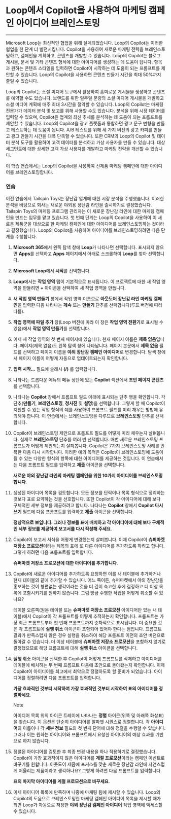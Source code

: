 # Loop에서 Copilot을 사용하여 마케팅 캠페인 아이디어 브레인스토밍
---
Microsoft Loop는 최신적인 협업을 위해 설계되었습니다. Loop의 Copilot는 이러한 협업을 한 단계 더 발전시킵니다. Copilot을 사용하여 새로운 마케팅 전략을 브레인스토밍하고, 캠페인을 계획하고, 콘텐츠를 개발할 수 있습니다. Loop의 Copilot는 블로그 게시물, 문서 및 기타 콘텐츠 형식에 대한 아이디어를 생성하는 데 도움이 됩니다. 항목과 원하는 콘텐츠 스타일을 입력하면 Copilot이 시작하는 데 도움이 되는 프롬프트를 제안할 수 있습니다. Loop의 Copilot을 사용하면 콘텐츠 만들기 시간을 최대 50%까지 줄일 수 있습니다.

Loop의 Copilot는 소셜 미디어 도구에서 활용하여 흥미로운 게시물을 생성하고 콘텐츠를 예약할 수도 있습니다. 브랜드를 위한 일주일 분량의 소셜 미디어 게시물을 개발하고 소셜 미디어 계획에 매주 최대 3시간을 절약할 수 있습니다. Loop의 Copilot는 마케팅 전문가가 데이터 분석 및 보고를 위해 사용할 수도 있습니다. 분석을 위해 시장 데이터를 입력할 수 있으며, Copilot은 업계의 최신 추세를 분석하는 데 도움이 되는 프롬프트를 제안할 수 있습니다. Loop의 Copilot을 광고 플랫폼과 통합하면 광고 문구 변형을 만들고 테스트하는 데 도움이 됩니다. A/B 테스트를 위해 세 가지 버전의 광고 카피를 만들고 광고 만들기 시간을 대폭 단축할 수 있습니다. 또한 CRM의 Loop의 Copilot 및 데이터 분석 도구를 활용하여 고객 데이터를 분석하고 가상 사용자를 만들 수 있습니다. 대상 세그먼트에 대한 상세한 고객 가상 사용자를 개발하고 마케팅 전략을 개선할 수 있습니다.

이 학습 연습에서는 Loop의 Copilot을 사용하여 신제품 마케팅 캠페인에 대한 아이디어를 브레인스토밍합니다.

### 연습

이전 연습에서 Tailspin Toys는 장난감 업계에 대한 시장 분석을 수행했습니다. 이러한 분석을 바탕으로 회사는 새로운 야외용 장난감 라인을 출시하기로 결정했습니다. Tailspin Toys의 마케팅 프로그램 관리자는 이 새로운 장난감 라인에 대한 마케팅 캠페인을 만드는 임무를 맡고 있습니다. 첫 번째 단계는 Loop의 Copilot을 사용하여 이 새로운 제품군을 대상으로 한 마케팅 캠페인에 대한 아이디어를 브레인스토밍하는 것이라고 결정했습니다. Loop의 Copilot을 사용하여 아이디어를 브레인스토밍하려면 다음 단계를 수행합니다.

1.  **Microsoft 365**에서 왼쪽 탐색 창에 **Loop**가 나타나면 선택합니다. 표시되지 않으면 **Apps**를 선택하고 **Apps** 페이지에서 아래로 스크롤하여 **Loop**를 찾아 선택합니다.
2.  **Microsoft Loop**에서 **시작**를 선택합니다.
3.  **Loop**에서는 **작업 영역** 탭이 기본적으로 표시됩니다. 이 프로젝트에 대한 새 작업 영역을 만들려면 **+** 아이콘을 선택하여 새 작업 영역을 만듭니다.
4.  **새 작업 영역 만들기** 창에서 작업 영역 이름으로 **아웃도어 장난감 라인 마케팅 캠페인**을 입력한 다음 나타나는 **계속** 또는 **만들기** 단추를 선택합니다(루프 버전에 따라 다름).
5.  **작업 영역에 파일 추가** 창(Loop 버전에 따라 이 창은 **작업 영역 전환기**로 표시될 수 있음)에서 **작업 영역 만들기**를 선택합니다.
6.  이제 새 작업 영역의 첫 번째 페이지에 있습니다. 현재 페이지 이름은 **제목 없음**입니다. 페이지(제목 없음)도 왼쪽 탐색 창에 나타납니다. 페이지 본문에서 **제목 없음** 필드를 선택하고 페이지 이름을 **야외 장난감 캠페인 아이디어**로 변경합니다. 탐색 창에서 페이지 이름이 어떻게 자동으로 업데이트되는지 확인합니다.
7.  **입력 시작...** 필드에 슬래시 **(/)** 를 입력합니다.
8.  나타나는 드롭다운 메뉴의 메뉴 상단에 있는 **Copilot** 섹션에서 **초안 페이지 콘텐츠**를 선택합니다.
9.  나타나는 **Copilot** 창에서 프롬프트 필드 아래에 표시되는 단추 행을 확인합니다. 각 단추(**만들기**, **브레인스토밍**, **청사진** 및 **설명**)을 선택합니다. 그렇게 할 때 Copilot이 지원할 수 있는 작업 형식의 예를 사용하여 프롬프트 필드를 미리 채우는 방법에 유의해야 합니다. 이 연습에서는 브레인스토밍을 다루므로 **브레인스토밍** 단추를 선택합니다.
10. Copilot이 브레인스토밍 제안으로 프롬프트 필드를 어떻게 미리 채우는지 살펴봅니다. 실제로 **브레인스토밍** 단추를 여러 번 선택합니다. 매번 새로운 브레인스토밍 프롬프트가 어떻게 제안되는지 살펴봅니다. Copilot은 7가지 브레인스토밍 사례를 반복한 다음 다시 시작합니다. 이러한 예의 목적은 Copilot이 브레인스토밍에 도움이 될 수 있는 다양한 형식의 항목에 대한 아이디어를 제공하는 것입니다. 이 연습에서는 다음 프롬프트 필드를 입력하고 **제출** 아이콘을 선택합니다.
    
    **새로운 야외 장난감 라인의 마케팅 캠페인을 위한 10가지 아이디어를 브레인스토밍합니다**.
11. 생성된 아이디어 목록을 검토합니다. 모든 정보를 단락이나 목록 형식으로 정리하는 것보다 표로 요약하는 것을 선호합니다. 또한 Copilot이 각 아이디어에 대해 보다 구체적인 세부 정보를 제공하려고 합니다. 나타나는 **Copilot** 창에서 **Copilot 다시 쓰기** 필드에 다음 프롬프트를 입력하고 **제출** 아이콘을 선택합니다.
    
    **정상적으로 보입니다. 그러나 정보를 표에 배치하고 각 아이디어에 대해 보다 구체적인 세부 정보를 제공하여 보고서를 다시 작성해 주세요**.
12. Copilot이 보고서 서식을 어떻게 변경했는지 살펴봅니다. 이제 Copilot이 **슈퍼마켓 저장소 프로모션**이라는 제목의 표에 또 다른 아이디어를 추가하도록 하려고 합니다. 그렇게 하려면 다음 프롬프트를 입력합니다.
    
    **슈퍼마켓 저장소 프로모션에 대한 아이디어를 추가합니다**.
13. Copilot에 새로운 아이디어를 추가하도록 요청하면 이를 새 테이블에 추가하거나 현재 테이블의 끝에 추가할 수 있습니다. 어느 쪽이든, 슈퍼마켓에서 야외 장난감을 홍보하는 것이 형편없는 생각이라는 것을 더 깊이 숙고한 후에 결정하고 더 이상 목록에 포함시키기를 원하지 않습니다. 그럼 방금 수행한 작업을 어떻게 취소할 수 있나요?
    
    테이블 오른쪽(원본 테이블 또는 **슈퍼마켓 저장소 프로모션** 아이디어만 있는 새 테이블)에서 Copilot이 각 프롬프트를 어떻게 추적하는지 확인합니다. 프롬프트는 가장 최근 프롬프트부터 첫 번째 프롬프트까지 순차적으로 표시됩니다. 더 중요한 것은 각 프롬프트에 **실행 취소** 아이콘이 포함되어 있어야 한다는 점입니다. 프롬프트 결과가 만족스럽지 않은 경우 실행을 취소하여 해당 프롬프트 이전의 초안 버전으로 돌아갈 수 있습니다. 더 이상 테이블에 **슈퍼마켓 저장소 프로모션**을 포함하지 않기로 결정했으므로 해당 프롬프트에 대해 **실행 취소** 아이콘을 선택합니다.
14. **실행 취소** 아이콘을 선택한 후 Copilot이 어떻게 프롬프트를 삭제하고 아이디어를 테이블에 배치하는 두 번째 프롬프트 다음에 초안으로 돌아왔는지 확인합니다. 이제 Copilot이 아이디어를 최고에서 최악으로 정렬하도록 할 준비가 되었습니다. 아이디어를 정렬하려면 다음 프롬프트를 입력합니다.
    
    **가장 효과적인 것부터 시작하여 가장 효과적인 것부터 시작하여 표의 아이디어를 정렬하세요**.
    
    > [!NOTE]
    > 아이디어 목록 위의 아이콘 트레이에 나타나는 **정렬** 아이콘(위쪽 및 아래쪽 화살표)을 찾습니다. 이 옵션은 단순히 아이디어를 알파벳 시퀀스로 정렬합니다. 각 **아이디어**의 이름이나 각 **세부 정보** 필드의 첫 번째 단어에 대해 정렬을 수행할 수 있습니다. 그러나 이는 원하는 아이디어와 프롬프트에서 요청한 아이디어의 예상 효과를 기반으로 하지 않습니다.
15. 정렬된 아이디어를 검토한 후 최종 변경 내용을 하나 적용하기로 결정했습니다. Copilot이 가장 효과적이지 않은 아이디어를 **계절 프로모션**이라는 캠페인 이벤트로 바꾸기를 원합니다. 아웃도어 제품에 포커스를 맞춘 새로운 장난감 라인에 자연스럽게 어울리는 제품이라고 생각하나요? 그렇게 하려면 다음 프롬프트를 입력합니다.
    
    **표의 마지막 아이디어를 계절 프로모션으로 바꾸세요**.
16. 이제 아이디어 목록에 만족하며 나중에 마케팅 팀에 제시할 수 있습니다. Loop의 Copilot의 도움으로 브레인스토밍한 마케팅 캠페인 아이디어 목록을 제시할 때가 되면 Loop가 자동으로 저장한 **야외 장난감 캠페인 아이디어** 작업 영역에 액세스할 수 있습니다.
